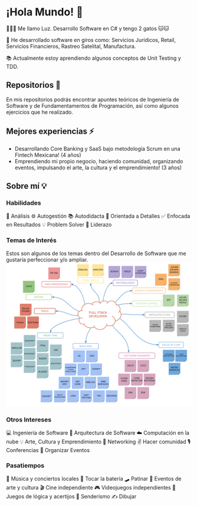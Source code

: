 # ¡Hola Mundo! 👋

👨🏻‍💻 Me llamo Luz. Desarrollo Software en C# y tengo 2 gatos 🐱🐱

💼 He desarrollado software en giros como: Servicios Jurídicos, Retail, Servicios Financieros, Rastreo Satelital, Manufactura.

📚 Actualmente estoy aprendiendo algunos conceptos de Unit Testing y TDD.

## Repositorios 📓
En mis repositorios podrás encontrar apuntes teóricos de Ingeniería de Software y de Fundamentamentos de Programación, así como algunos ejercicios que he realizado.

## Mejores experiencias ⚡
- Desarrollando Core Banking y SaaS bajo metodología Scrum en una Fintech Mexicana! (4 años)
- Emprendiendo mi propio negocio, haciendo comunidad, organizando eventos, impulsando el arte, la cultura y el emprendimiento! (3 años)

## Sobre mí 💡

### Habilidades
🧠 Análisis
⚙️ Autogestión
📚 Autodidacta
🔎 Orientada a Detalles
✅ Enfocada en Resultados
💡 Problem Solver
🤝 Liderazo

### Temas de Interés
Estos son algunos de los temas dentro del Desarrollo de Software que me gustaría perfeccionar y/o ampliar.
![Full Stack Developer](https://github.com/luzyrawr/luzyrawr/blob/main/Full%20Stack%20Developer.png)

### Otros Intereses
💻 Ingeniería de Software
🧠 Arquitectura de Software
☁️ Computación en la nube
💡 Arte, Cultura y Emprendimiento
🤝 Networking
✌️ Hacer comunidad
🎙️ Conferencias
📝 Organizar Eventos

### Pasatiempos
🎸 Música y conciertos locales
🥁 Tocar la batería
🛹 Patinar
🎨 Eventos de arte y cultura
🎬 Cine independiente
🎮 Videojuegos independientes
🧩 Juegos de lógica y acertijos
🌲 Senderismo
✍️ Dibujar
